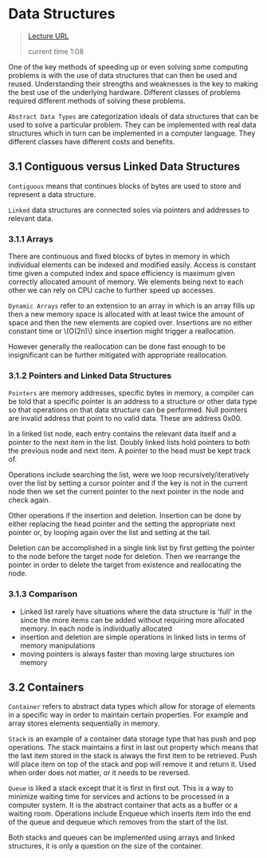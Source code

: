 # Data Structures

> [Lecture URL](https://youtu.be/vg2u8Hbb6lE?list=PLOtl7M3yp-DX6ic0HGT0PUX_wiNmkWkXx&t=38)
>
> current time 1:08

One of the key methods of speeding up or even solving some computing problems is
with the use of data structures that can then be used and reused. Understanding
their strengths and weaknesses is the key to making the best use of the underlying
hardware. Different classes of problems required different methods of solving these
problems.

`Abstract Data Types` are categorization ideals of data structures that can be used
to solve a particular problem. They can be implemented with real data structures
which in turn can be implemented in a computer language. They different classes
have different costs and benefits.

## 3.1 Contiguous versus Linked Data Structures

`Contiguous` means that continues blocks of bytes are used to store and represent
a data structure.

`Linked` data structures are connected soles via pointers and addresses to relevant
data.

### 3.1.1 Arrays

There are continuous and fixed blocks of bytes in memory in which individual elements
can be indexed and modified easily. Access is constant time given a computed index
and space efficiency is maximum given correctly allocated amount of memory. We elements
being next to each other we can rely on CPU cache to further speed up accesses.

`Dynamic Arrays` refer to an extension to an array in which is an array fills up
then a new memory space is allocated with at least twice the amount of space and
then the new elements are copied over. Insertions are no either constant time
or \\(O(2n)\\) since insertion might trigger a reallocation.

However generally the reallocation can be done fast enough to be insignificant
can be further mitigated with appropriate reallocation.

### 3.1.2 Pointers and Linked Data Structures

`Pointers` are memory addresses, specific bytes in memory, a compiler can be told
that a specific pointer is an address to a structure or other data type so that
operations on that data structure can be performed. Null pointers are invalid
address that point to no valid data. These are address 0x00.

In a linked list node, each entry contains the relevant data itself and a pointer
to the next item in the list. Doubly linked lists hold pointers to both the previous
node and next item. A pointer to the head must be kept track of.

Operations include searching the list, were we loop recursively/iteratively over
the list by setting a cursor pointer and if the key is not in the current node
then we set the current pointer to the next pointer in the node and check again.

Other operations if the insertion and deletion. Insertion can be done by either
replacing the head pointer and the setting the appropriate next pointer or, by
looping again over the list and setting at the tail.

Deletion can be accomplished in a single link list by first getting the pointer to
the node before the target node for deletion. Then we rearrange the pointer in
order to delete the target from existence and reallocating the node.

### 3.1.3 Comparison

- Linked list rarely have situations where the data structure is 'full' in the since
  the more items can be added without requiring more allocated memory. In each node
  is individually allocated
- insertion and deletion are simple operations in linked lists in terms of memory
  manipulations
- moving pointers is always faster than moving large structures ion memory

## 3.2 Containers

`Container` refers to abstract data types which allow for storage of elements in
a specific way in order to maintain certain properties. For example and array stores
elements sequentially in memory.

`Stack` is an example of a container data storage type that has push and pop operations.
The stack maintains a first in last out property which means that the last item
stored in the stack is always the first item to be retrieved. Push will place item
on top of the stack and pop will remove it and return it. Used when order does not
matter, or it needs to be reversed.

`Queue` is liked a stack except that it is first in first out. This is a way to minimize
waiting time for services and actions to be processed in a computer system. It
is the abstract container that acts as a buffer or a waiting room. Operations include
Enqueue which inserts item into the end of the queue and dequeue which removes from
the start of the list.

Both stacks and queues can be implemented using arrays and linked structures, it
is only a question on the size of the container.
